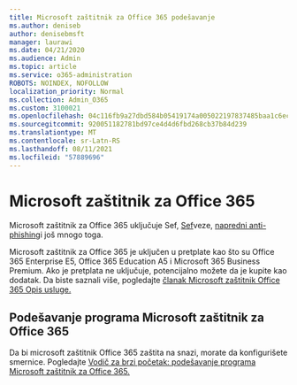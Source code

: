 ```yaml
---
title: Microsoft zaštitnik za Office 365 podešavanje
ms.author: deniseb
author: denisebmsft
manager: laurawi
ms.date: 04/21/2020
ms.audience: Admin
ms.topic: article
ms.service: o365-administration
ROBOTS: NOINDEX, NOFOLLOW
localization_priority: Normal
ms.collection: Admin_O365
ms.custom: 3100021
ms.openlocfilehash: 04c116fb9a27dbd584b05419174a005022197837485baa1c6ec320e5448039a5
ms.sourcegitcommit: 920051182781bd97ce4d4d6fbd268cb37b84d239
ms.translationtype: MT
ms.contentlocale: sr-Latn-RS
ms.lasthandoff: 08/11/2021
ms.locfileid: "57889696"
---
```

# <a name="microsoft-defender-for-office-365"></a>Microsoft zaštitnik za Office 365

Microsoft zaštitnik za Office 365 uključuje [](https://docs.microsoft.com/microsoft-365/security/office-365-security/atp-safe-attachments)Sef, [Sef](https://docs.microsoft.com/microsoft-365/security/office-365-security/atp-safe-links)veze, [napredni anti-phishing](https://docs.microsoft.com/microsoft-365/security/office-365-security/atp-anti-phishing)i još mnogo toga. 

Microsoft zaštitnik za Office 365 je uključen u pretplate kao što su Office 365 Enterprise E5, Office 365 Education A5 i Microsoft 365 Business Premium. Ako je pretplata ne uključuje, potencijalno možete da je kupite kao dodatak. Da biste saznali više, pogledajte [članak Microsoft zaštitnik Office 365 Opis usluge.](https://docs.microsoft.com/office365/servicedescriptions/office-365-advanced-threat-protection-service-description)

## <a name="set-up-microsoft-defender-for-office-365"></a>Podešavanje programa Microsoft zaštitnik za Office 365

Da bi microsoft zaštitnik Office 365 zaštita na snazi, morate da konfigurišete smernice. Pogledajte [Vodič za brzi početak: podešavanje programa Microsoft zaštitnik za Office 365.](https://docs.microsoft.com/microsoft-365/security/office-365-security/office-365-atp)

